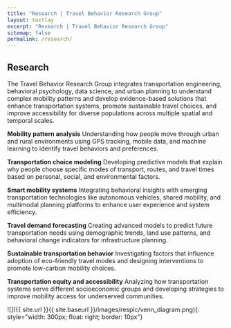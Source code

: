 ```yaml
---
title: "Research | Travel Behavior Research Group"
layout: textlay
excerpt: "Research | Travel Behavior Research Group"
sitemap: false
permalink: /research/
---
```


## Research

The Travel Behavior Research Group integrates transportation engineering, behavioral psychology, data science, and urban planning to understand complex mobility patterns and develop evidence-based solutions that enhance transportation systems, promote sustainable travel choices, and improve accessibility for diverse populations across multiple spatial and temporal scales.

**Mobility pattern analysis** Understanding how people move through urban and rural environments using GPS tracking, mobile data, and machine learning to identify travel behaviors and preferences.

**Transportation choice modeling** Developing predictive models that explain why people choose specific modes of transport, routes, and travel times based on personal, social, and environmental factors.

**Smart mobility systems** Integrating behavioral insights with emerging transportation technologies like autonomous vehicles, shared mobility, and multimodal planning platforms to enhance user experience and system efficiency.

**Travel demand forecasting** Creating advanced models to predict future transportation needs using demographic trends, land use patterns, and behavioral change indicators for infrastructure planning.

**Sustainable transportation behavior** Investigating factors that influence adoption of eco-friendly travel modes and designing interventions to promote low-carbon mobility choices.

**Transportation equity and accessibility** Analyzing how transportation systems serve different socioeconomic groups and developing strategies to improve mobility access for underserved communities.



![]({{ site.url }}{{ site.baseurl }}/images/respic/venn_diagram.png){: style="width: 300px; float: right; border: 10px"}